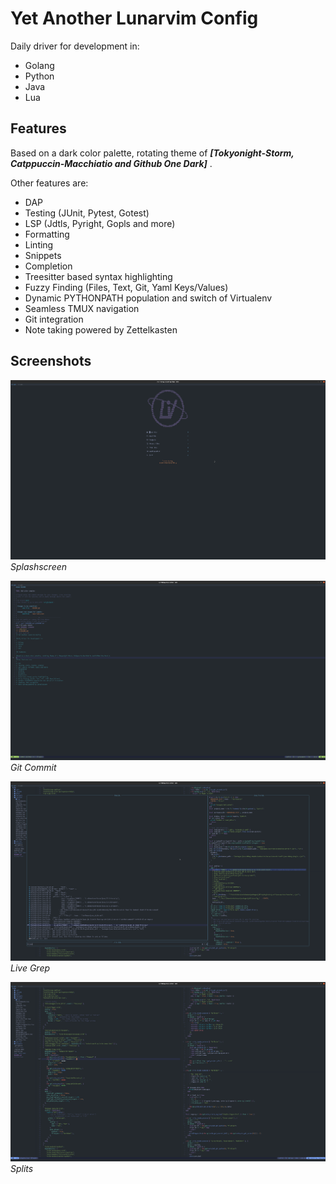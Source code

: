 # Yet Another Lunarvim Config

Daily driver for development in:

- Golang
- Python
- Java
- Lua

## Features

Based on a dark color palette, rotating theme of ***[Tokyonight-Storm, Catppuccin-Macchiatio and Github One Dark]*** .

Other features are:

- DAP
- Testing (JUnit, Pytest, Gotest)
- LSP (Jdtls, Pyright, Gopls and more)
- Formatting
- Linting
- Snippets
- Completion
- Treesitter based syntax highlighting
- Fuzzy Finding (Files, Text, Git, Yaml Keys/Values)
- Dynamic PYTHONPATH population and switch of Virtualenv
- Seamless TMUX navigation
- Git integration
- Note taking powered by Zettelkasten

## Screenshots

![Splashscreen](./resources/splashscreen.png)
*Splashscreen*

![Git Commit](./resources/gitcommit.png)
*Git Commit*

![Live Grep](./resources/liveGrep.png)
*Live Grep*

![Splits](./resources/splits.png)
*Splits*
